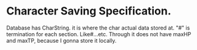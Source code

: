 # Character Saving Specification.
Database has CharString. it is where the char actual data stored at.
"#" is termination for each section.
Like<hp>#<tp>...etc.
Through it does not have maxHP and maxTP, because I gonna store it locally.

